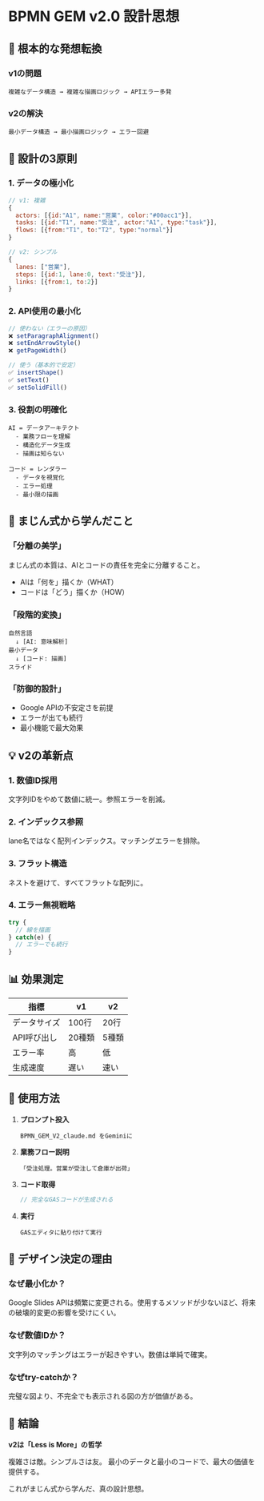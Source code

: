 # BPMN GEM v2.0 設計思想

## 🎯 根本的な発想転換

### v1の問題
```
複雑なデータ構造 → 複雑な描画ロジック → APIエラー多発
```

### v2の解決
```
最小データ構造 → 最小描画ロジック → エラー回避
```

## 📐 設計の3原則

### 1. **データの極小化**
```javascript
// v1: 複雑
{
  actors: [{id:"A1", name:"営業", color:"#00acc1"}],
  tasks: [{id:"T1", name:"受注", actor:"A1", type:"task"}],
  flows: [{from:"T1", to:"T2", type:"normal"}]
}

// v2: シンプル
{
  lanes: ["営業"],
  steps: [{id:1, lane:0, text:"受注"}],
  links: [{from:1, to:2}]
}
```

### 2. **API使用の最小化**
```javascript
// 使わない（エラーの原因）
❌ setParagraphAlignment()
❌ setEndArrowStyle()
❌ getPageWidth()

// 使う（基本的で安定）
✅ insertShape()
✅ setText()
✅ setSolidFill()
```

### 3. **役割の明確化**
```
AI = データアーキテクト
  - 業務フローを理解
  - 構造化データ生成
  - 描画は知らない

コード = レンダラー
  - データを視覚化
  - エラー処理
  - 最小限の描画
```

## 🔄 まじん式から学んだこと

### 「分離の美学」
まじん式の本質は、AIとコードの責任を完全に分離すること。
- AIは「何を」描くか（WHAT）
- コードは「どう」描くか（HOW）

### 「段階的変換」
```
自然言語
  ↓ [AI: 意味解析]
最小データ
  ↓ [コード: 描画]
スライド
```

### 「防御的設計」
- Google APIの不安定さを前提
- エラーが出ても続行
- 最小機能で最大効果

## 💡 v2の革新点

### 1. **数値ID採用**
文字列IDをやめて数値に統一。参照エラーを削減。

### 2. **インデックス参照**
lane名ではなく配列インデックス。マッチングエラーを排除。

### 3. **フラット構造**
ネストを避けて、すべてフラットな配列に。

### 4. **エラー無視戦略**
```javascript
try {
  // 線を描画
} catch(e) {
  // エラーでも続行
}
```

## 📊 効果測定

| 指標 | v1 | v2 |
|-----|----|----|
| データサイズ | 100行 | 20行 |
| API呼び出し | 20種類 | 5種類 |
| エラー率 | 高 | 低 |
| 生成速度 | 遅い | 速い |

## 🚀 使用方法

1. **プロンプト投入**
   ```
   BPMN_GEM_V2_claude.md をGeminiに
   ```

2. **業務フロー説明**
   ```
   「受注処理。営業が受注して倉庫が出荷」
   ```

3. **コード取得**
   ```javascript
   // 完全なGASコードが生成される
   ```

4. **実行**
   ```
   GASエディタに貼り付けて実行
   ```

## 🎨 デザイン決定の理由

### なぜ最小化か？
Google Slides APIは頻繁に変更される。使用するメソッドが少ないほど、将来の破壊的変更の影響を受けにくい。

### なぜ数値IDか？
文字列のマッチングはエラーが起きやすい。数値は単純で確実。

### なぜtry-catchか？
完璧な図より、不完全でも表示される図の方が価値がある。

## 📝 結論

**v2は「Less is More」の哲学**

複雑さは敵。シンプルさは友。
最小のデータと最小のコードで、最大の価値を提供する。

これがまじん式から学んだ、真の設計思想。